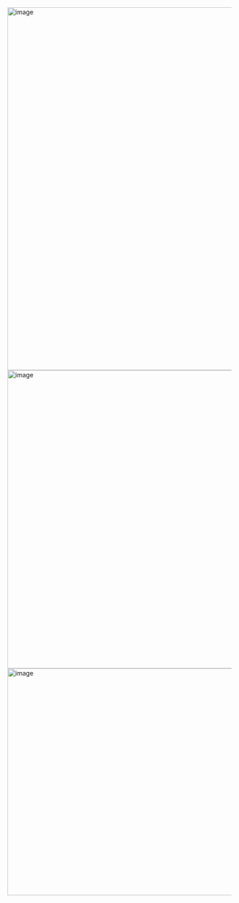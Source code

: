 <img width="1209" height="814" alt="image" src="https://github.com/user-attachments/assets/7cda8a11-2a5c-43a2-af3a-a907e2467fba" />

<img width="1471" height="669" alt="image" src="https://github.com/user-attachments/assets/0536c5ee-b6f5-44ac-9e44-9f1db051a3ec" />

<img width="546" height="509" alt="image" src="https://github.com/user-attachments/assets/7c5df07a-8ffe-4dbc-a4fd-f589de69d200" />



